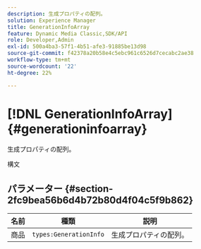 ```yaml
---
description: 生成プロパティの配列。
solution: Experience Manager
title: GenerationInfoArray
feature: Dynamic Media Classic,SDK/API
role: Developer,Admin
exl-id: 500a4ba3-57f1-4b51-afe3-91885be13d98
source-git-commit: f42378a20b58e4c5ebc961c6526d7cecabc2ae38
workflow-type: tm+mt
source-wordcount: '22'
ht-degree: 22%

---
```


# [!DNL GenerationInfoArray]{#generationinfoarray}

生成プロパティの配列。

構文

## パラメーター {#section-2fc9bea56b6d4b72b80d4f04c5f9b862}

| 名前 | 種類 | 説明 |
|---|---|---|
| 商品 | `types:GenerationInfo` | 生成プロパティの配列。 |
